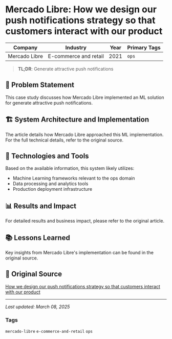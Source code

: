 # Mercado Libre: How we design our push notifications strategy so that customers interact with our product

| Company | Industry | Year | Primary Tags | 
|---------|----------|------|--------------|
| Mercado Libre | E-commerce and retail | 2021 | `ops` |

> **TL;DR**: Generate attractive push notifications

## 📝 Problem Statement

This case study discusses how Mercado Libre implemented an ML solution for generate attractive push notifications.

## 🏗️ System Architecture and Implementation

The article details how Mercado Libre approached this ML implementation. For the full technical details, refer to the original source.

## 🔧 Technologies and Tools

Based on the available information, this system likely utilizes:

- Machine Learning frameworks relevant to the ops domain
- Data processing and analytics tools
- Production deployment infrastructure

## 📊 Results and Impact

For detailed results and business impact, please refer to the original article.

## 📚 Lessons Learned

Key insights from Mercado Libre's implementation can be found in the original source.

## 🔗 Original Source

[How we design our push notifications strategy so that customers interact with our product](https://medium.com/mercadolibre-tech/how-we-design-our-push-notifications-strategy-so-that-customers-interact-with-our-product-fda8a3c4be01)

---

*Last updated: March 08, 2025*

### Tags

`mercado-libre` `e-commerce-and-retail` `ops`
